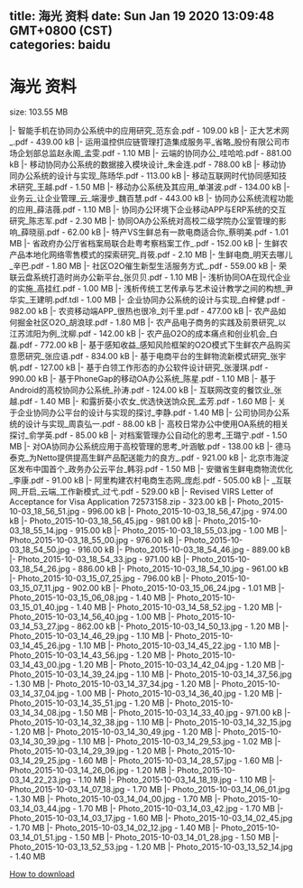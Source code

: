 
title: 海光 资料
date: Sun Jan 19 2020 13:09:48 GMT+0800 (CST)    
categories: baidu
---

# 海光 资料
size: 103.55 MB
 
 
|- 智能手机在协同办公系统中的应用研究_范东会.pdf - 109.00 kB
|- 正大艺术网_.pdf - 439.00 kB
|- 运用温控供应链管理打造集成服务平_省略_股份有限公司市场企划部总监赵永阁_孟雯.pdf - 1.10 MB
|- 云端的协同办公_哇哈哈.pdf - 881.00 kB
|- 移动协同办公系统的数据接入模块设计_朱金连.pdf - 788.00 kB
|- 移动协同办公系统的设计与实现_陈旸华.pdf - 113.00 kB
|- 移动互联网时代协同感知技术研究_王越.pdf - 1.50 MB
|- 移动办公系统及其应用_单湛波.pdf - 134.00 kB
|- 业务云_让企业管理_云_端漫步_魏百慧.pdf - 443.00 kB
|- 协同办公系统流程功能的应用_薛洁薇.pdf - 1.10 MB
|- 协同办公环境下企业移动APP与ERP系统的交互研究_陈志军.pdf - 2.30 MB
|- 协同OA办公系统对高校二级学院办公室管理的影响_薛晓丽.pdf - 62.00 kB
|- 特产VS生鲜总有一款电商适合你_蔡明美.pdf - 1.01 MB
|- 省政府办公厅省档案局联合赴粤考察档案工作_.pdf - 152.00 kB
|- 生鲜农产品本地化网络零售模式的探索研究_肖筱.pdf - 2.10 MB
|- 生鲜电商_明天去哪儿_辛巴.pdf - 1.80 MB
|- 社区O2O催生新型生活服务方式_.pdf - 559.00 kB
|- 荣联云盘系统打造时尚办公新平台_张贝贝.pdf - 1.10 MB
|- 浅析协同OA在现代企业的实施_高挂红.pdf - 1.00 MB
|- 浅析传统工艺传承与艺术设计教学之间的构想_尹华实_王建明.pdf.tdl - 1.00 MB
|- 企业协同办公系统的设计与实现_白梓健.pdf - 982.00 kB
|- 农资移动端APP_很热也很冷_刘千里.pdf - 477.00 kB
|- 农产品如何掘金社区O2O_胡浪球.pdf - 1.80 MB
|- 农产品电子商务的实践及前景研究_以江苏沭阳为例_沈柳.pdf - 142.00 kB
|- 农产品O2O的成本痛点和创业机会_白磊.pdf - 772.00 kB
|- 基于感知收益_感知风险框架的O2O模式下生鲜农产品购买意愿研究_张应语.pdf - 834.00 kB
|- 基于电商平台的生鲜物流新模式研究_张宇帆.pdf - 127.00 kB
|- 基于白领工作形态的办公软件设计研究_张漫琪.pdf - 990.00 kB
|- 基于PhoneGap的移动OA办公系统_陈星.pdf - 1.10 MB
|- 基于Android的高校协同办公系统_孙涛.pdf - 124.00 kB
|- 互联网改变的餐饮业_张越.pdf - 1.40 MB
|- 和露折葵小农女_优选快送饷众民_孟芳.pdf - 1.60 MB
|- 关于企业协同办公平台的设计与实现的探讨_李静.pdf - 1.40 MB
|- 公司协同办公系统的设计与实现_周袁弘一.pdf - 88.00 kB
|- 高校日常办公中使用OA系统的相关探讨_俞学英.pdf - 85.00 kB
|- 对档案管理办公自动化的思考_王璐宁.pdf - 1.50 MB
|- 对OA协同办公系统应用于高校管理的思考_叶涵敏.pdf - 138.00 kB
|- 德马泰克_为Netto提供提高生鲜产品配送能力的良方_.pdf - 921.00 kB
|- 北京市海淀区发布中国首个_政务办公云平台_韩羽.pdf - 1.50 MB
|- 安徽省生鲜电商物流优化_李康.pdf - 91.00 kB
|- 阿里构建农村电商生态网_庞彪.pdf - 505.00 kB
|- _互联网_开启_云端_工作新模式_过弋.pdf - 529.00 kB
|- Revised VIRS Letter of Acceptance for Visa Application 72573158.zip - 323.00 kB
|- Photo_2015-10-03_18_56_51.jpg - 996.00 kB
|- Photo_2015-10-03_18_56_47.jpg - 974.00 kB
|- Photo_2015-10-03_18_56_45.jpg - 981.00 kB
|- Photo_2015-10-03_18_55_14.jpg - 915.00 kB
|- Photo_2015-10-03_18_55_03.jpg - 1.00 MB
|- Photo_2015-10-03_18_55_00.jpg - 976.00 kB
|- Photo_2015-10-03_18_54_50.jpg - 916.00 kB
|- Photo_2015-10-03_18_54_46.jpg - 889.00 kB
|- Photo_2015-10-03_18_54_33.jpg - 971.00 kB
|- Photo_2015-10-03_18_54_26.jpg - 886.00 kB
|- Photo_2015-10-03_18_54_10.jpg - 961.00 kB
|- Photo_2015-10-03_15_07_25.jpg - 796.00 kB
|- Photo_2015-10-03_15_07_11.jpg - 902.00 kB
|- Photo_2015-10-03_15_06_24.jpg - 1.01 MB
|- Photo_2015-10-03_15_06_08.jpg - 1.40 MB
|- Photo_2015-10-03_15_01_40.jpg - 1.40 MB
|- Photo_2015-10-03_14_58_52.jpg - 1.20 MB
|- Photo_2015-10-03_14_56_40.jpg - 1.00 MB
|- Photo_2015-10-03_14_53_27.jpg - 862.00 kB
|- Photo_2015-10-03_14_50_13.jpg - 1.20 MB
|- Photo_2015-10-03_14_46_29.jpg - 1.10 MB
|- Photo_2015-10-03_14_45_26.jpg - 1.10 MB
|- Photo_2015-10-03_14_45_22.jpg - 1.10 MB
|- Photo_2015-10-03_14_43_56.jpg - 1.20 MB
|- Photo_2015-10-03_14_43_00.jpg - 1.20 MB
|- Photo_2015-10-03_14_42_04.jpg - 1.20 MB
|- Photo_2015-10-03_14_39_24.jpg - 1.10 MB
|- Photo_2015-10-03_14_37_56.jpg - 1.30 MB
|- Photo_2015-10-03_14_37_34.jpg - 1.20 MB
|- Photo_2015-10-03_14_37_04.jpg - 1.00 MB
|- Photo_2015-10-03_14_36_40.jpg - 1.20 MB
|- Photo_2015-10-03_14_35_51.jpg - 1.20 MB
|- Photo_2015-10-03_14_34_08.jpg - 1.50 MB
|- Photo_2015-10-03_14_33_40.jpg - 971.00 kB
|- Photo_2015-10-03_14_32_38.jpg - 1.10 MB
|- Photo_2015-10-03_14_32_15.jpg - 1.20 MB
|- Photo_2015-10-03_14_30_49.jpg - 1.20 MB
|- Photo_2015-10-03_14_30_39.jpg - 1.10 MB
|- Photo_2015-10-03_14_29_53.jpg - 1.02 MB
|- Photo_2015-10-03_14_29_39.jpg - 1.20 MB
|- Photo_2015-10-03_14_29_25.jpg - 1.60 MB
|- Photo_2015-10-03_14_28_57.jpg - 1.60 MB
|- Photo_2015-10-03_14_26_06.jpg - 1.20 MB
|- Photo_2015-10-03_14_22_23.jpg - 1.10 MB
|- Photo_2015-10-03_14_18_19.jpg - 1.10 MB
|- Photo_2015-10-03_14_07_18.jpg - 1.70 MB
|- Photo_2015-10-03_14_06_01.jpg - 1.30 MB
|- Photo_2015-10-03_14_04_00.jpg - 1.70 MB
|- Photo_2015-10-03_14_03_44.jpg - 1.70 MB
|- Photo_2015-10-03_14_03_42.jpg - 1.70 MB
|- Photo_2015-10-03_14_03_17.jpg - 1.60 MB
|- Photo_2015-10-03_14_02_45.jpg - 1.70 MB
|- Photo_2015-10-03_14_02_12.jpg - 1.40 MB
|- Photo_2015-10-03_14_01_51.jpg - 1.50 MB
|- Photo_2015-10-03_14_01_28.jpg - 1.50 MB
|- Photo_2015-10-03_13_52_53.jpg - 1.20 MB
|- Photo_2015-10-03_13_52_14.jpg - 1.40 MB

[How to download](https://bpcam.bemobtrk.com/go/2ceec3aa-1ca2-46d6-b9ff-aaa5c184517c?jno=472)